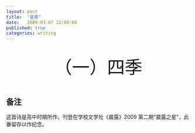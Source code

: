 ```yaml
---
layout: post
title:  "星夜"
date:   2009-03-07 12:00:00
published: true
categories: writing
---
```

<center><br/>
<font size=18>（一）四季</font><br/><br/>

</center>

## 备注

这首诗是高中时期所作，刊登在学校文学社《晨露》2009 第二期“晨露之星”，此番留存以作纪念。